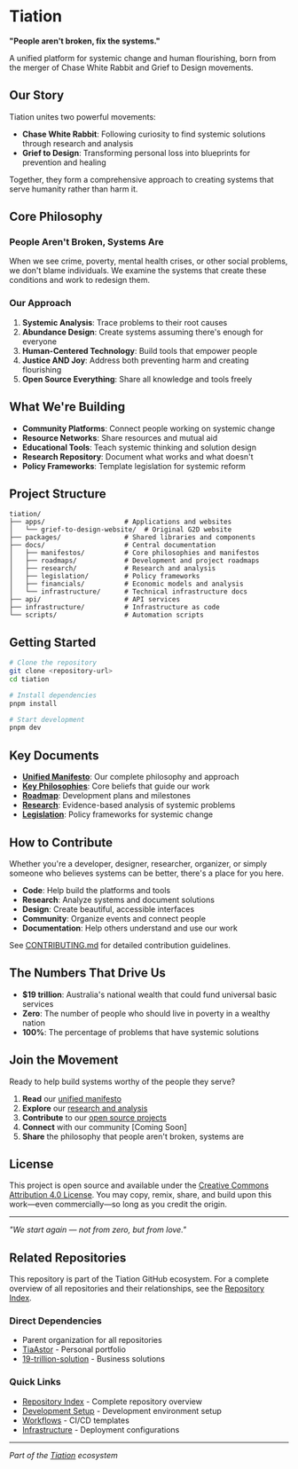 # Tiation

**"People aren't broken, fix the systems."**

A unified platform for systemic change and human flourishing, born from the merger of Chase White Rabbit and Grief to Design movements.

## Our Story

Tiation unites two powerful movements:

- **Chase White Rabbit**: Following curiosity to find systemic solutions through research and analysis
- **Grief to Design**: Transforming personal loss into blueprints for prevention and healing

Together, they form a comprehensive approach to creating systems that serve humanity rather than harm it.

## Core Philosophy

### People Aren't Broken, Systems Are

When we see crime, poverty, mental health crises, or other social problems, we don't blame individuals. We examine the systems that create these conditions and work to redesign them.

### Our Approach

1. **Systemic Analysis**: Trace problems to their root causes
2. **Abundance Design**: Create systems assuming there's enough for everyone
3. **Human-Centered Technology**: Build tools that empower people
4. **Justice AND Joy**: Address both preventing harm and creating flourishing
5. **Open Source Everything**: Share all knowledge and tools freely

## What We're Building

- **Community Platforms**: Connect people working on systemic change
- **Resource Networks**: Share resources and mutual aid
- **Educational Tools**: Teach systemic thinking and solution design
- **Research Repository**: Document what works and what doesn't
- **Policy Frameworks**: Template legislation for systemic reform

## Project Structure

```
tiation/
├── apps/                    # Applications and websites
│   └── grief-to-design-website/  # Original G2D website
├── packages/                # Shared libraries and components
├── docs/                    # Central documentation
│   ├── manifestos/          # Core philosophies and manifestos
│   ├── roadmaps/            # Development and project roadmaps
│   ├── research/            # Research and analysis
│   ├── legislation/         # Policy frameworks
│   ├── financials/          # Economic models and analysis
│   └── infrastructure/      # Technical infrastructure docs
├── api/                     # API services
├── infrastructure/          # Infrastructure as code
└── scripts/                 # Automation scripts
```

## Getting Started

```bash
# Clone the repository
git clone <repository-url>
cd tiation

# Install dependencies
pnpm install

# Start development
pnpm dev
```

## Key Documents

- **[Unified Manifesto](docs/manifestos/tiation_unified_manifesto.md)**: Our complete philosophy and approach
- **[Key Philosophies](docs/key_philosophies.md)**: Core beliefs that guide our work
- **[Roadmap](docs/roadmaps/tiation_roadmap.md)**: Development plans and milestones
- **[Research](docs/research/)**: Evidence-based analysis of systemic problems
- **[Legislation](docs/legislation/)**: Policy frameworks for systemic change

## How to Contribute

Whether you're a developer, designer, researcher, organizer, or simply someone who believes systems can be better, there's a place for you here.

- **Code**: Help build the platforms and tools
- **Research**: Analyze systems and document solutions
- **Design**: Create beautiful, accessible interfaces
- **Community**: Organize events and connect people
- **Documentation**: Help others understand and use our work

See [CONTRIBUTING.md](CONTRIBUTING.md) for detailed contribution guidelines.

## The Numbers That Drive Us

- **$19 trillion**: Australia's national wealth that could fund universal basic services
- **Zero**: The number of people who should live in poverty in a wealthy nation
- **100%**: The percentage of problems that have systemic solutions

## Join the Movement

Ready to help build systems worthy of the people they serve?

1. **Read** our [unified manifesto](docs/manifestos/tiation_unified_manifesto.md)
2. **Explore** our [research and analysis](docs/research/)
3. **Contribute** to our [open source projects](apps/)
4. **Connect** with our community [Coming Soon]
5. **Share** the philosophy that people aren't broken, systems are

## License

This project is open source and available under the [Creative Commons Attribution 4.0 License](LICENSE). You may copy, remix, share, and build upon this work—even commercially—so long as you credit the origin.

---

*"We start again — not from zero, but from love."*

## Related Repositories

This repository is part of the Tiation GitHub ecosystem. For a complete overview of all repositories and their relationships, see the [Repository Index](../REPOSITORY_INDEX.md).

### Direct Dependencies
- Parent organization for all repositories
- [TiaAstor](../TiaAstor/) - Personal portfolio
- [19-trillion-solution](../19-trillion-solution/) - Business solutions

### Quick Links
- [Repository Index](../REPOSITORY_INDEX.md) - Complete repository overview
- [Development Setup](../ubuntu-dev-setup/README.md) - Development environment setup
- [Workflows](../workflows/) - CI/CD templates
- [Infrastructure](../server-configs-gae/) - Deployment configurations

---
*Part of the [Tiation](../tiation/) ecosystem*
